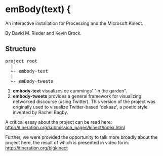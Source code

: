 emBody(text) {
==========

An interactive installation for Processing and the Microsoft Kinect. 

By David M. Rieder and Kevin Brock.


Structure
---------

<pre>
project root
  |
  +- embody-text
  |
  +- emBody-tweets
</pre>

1. __embody-text__ visualizes ee cummings' "in the garden".
2. __embody-tweets__ provides a general framework for visualizing networked discourse (using Twitter). This version of the project was originally used to visualize Twitter-based 'dekaaz', a poetic style invented by Rachel Bagby.

A critical essay about the project can be read here: http://itineration.org/submission_pages/kinect/index.html

Further, we were provided the opportunity to talk more broadly about the project here, the result of which is presented in video form: http://itineration.org/bigkinect
